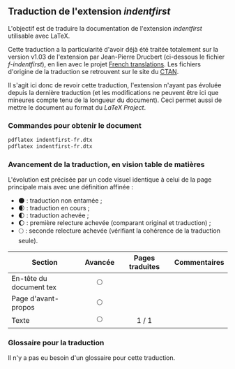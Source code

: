 ## Traduction de l'extension *indentfirst*

L'objectif est de traduire la documentation de l'extension *indentfirst* utilisable avec LaTeX. 

Cette traduction a la particularité d'avoir déjà été traitée totalement sur la version v1.03 de l'extension par Jean-Pierre Drucbert (ci-dessous le fichier *f-indentfirst*), en lien avec le projet [French translations](https://www.ctan.org/pkg/french-translations). Les fichiers d'origine de la traduction se retrouvent sur le site du [CTAN](https://www.ctan.org/tex-archive/info/french-translations/macros/latex/required/tools).

Il s'agit ici donc de revoir cette traduction, l'extension n'ayant pas évoluée depuis la dernière traduction (et les modifications ne peuvent être ici que mineures compte tenu de la longueur du document). Ceci permet aussi de mettre le document au format du *LaTeX Project*.

### Commandes pour obtenir le document

```bash
pdflatex indentfirst-fr.dtx
pdflatex indentfirst-fr.dtx
```

### Avancement de la traduction, en vision table de matières

L'évolution est précisée par un code visuel identique à celui de la page principale mais avec une définition affinée :

- :new_moon: : traduction non entamée ;
- :waxing_crescent_moon: : traduction en cours ;
- :first_quarter_moon: : traduction achevée ;
- :waxing_gibbous_moon: : première relecture achevée (comparant original et traduction) ; 
- :full_moon: : seconde relecture achevée (vérifiant la cohérence de la traduction seule).

Section                       | Avancée                | Pages traduites | Commentaires 
----------------------------- | :--------------------: | :-------------: | -------------------------
En-tête du document tex       | :full_moon:            |                 |
Page d'avant-propos           | :full_moon:            |                 | 
Texte                         | :full_moon:            | 1 / 1           |


### Glossaire pour la traduction

Il n'y a pas eu besoin d'un glossaire pour cette traduction.
